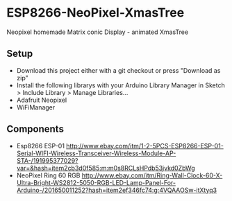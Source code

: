# ESP8266-NeoPixel-XmasTree

Neopixel homemade Matrix conic Display - animated XmasTree

## Setup

* Download this project either with a git checkout or press "Download as zip"
* Install the following librarys with your Arduino Library Manager in Sketch > Include Library > Manage Libraries...
 * Adafruit Neopixel
 * WiFiManager

## Components
* Esp8266 ESP-01 http://www.ebay.com/itm/1-2-5PCS-ESP8266-ESP-01-Serial-WIFI-Wireless-Transceiver-Wireless-Module-AP-STA-/191995377029?var=&hash=item2cb3d0f585:m:m0s8RCLsHPdb53jvkd0ZbWg
* NeoPixel Ring 60 RGB http://www.ebay.com/itm/Ring-Wall-Clock-60-X-Ultra-Bright-WS2812-5050-RGB-LED-Lamp-Panel-For-Arduino-/201650011252?hash=item2ef346fc74:g:4VQAAOSw-itXtyq3